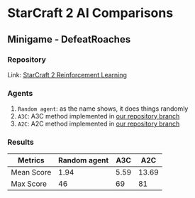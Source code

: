 # StarCraft 2 AI Comparisons

## Minigame - DefeatRoaches
### Repository
Link: [StarCraft 2 Reinforcement Learning](https://github.com/starcraft2-ai/rl-battle/)

### Agents
1. `Random agent`: as the name shows, it does things randomly
1. `A3C`: A3C method implemented in [our repository branch](https://github.com/starcraft2-ai/rl-battle/tree/A/C-online)
1. `A2C`: A2C method implemented in 
[our repository branch](https://github.com/starcraft2-ai/rl-battle/tree/joy-atari-loss)

### Results
| Metrics | Random agent | A3C | A2C |
| --- | --- | --- | --- |
| Mean Score | 1.94 | 5.59 | 13.69 |
| Max Score | 46 | 69 | 81 |
